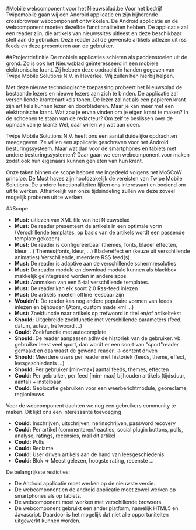 #Mobile webcomponent voor het Nieuwsblad.be
Voor het bedrijf Twipemobile gaan wij een Android applicatie en zijn bijhorende crossbrowser webcomponent ontwikkelen. De Android applicatie en de webcomponent moeten dezelfde functionaliteiten hebben. De applicatie zal een reader zijn, die artikels van nieuwssites uitleest en deze beschikbaar stelt aan de gebruiker. Deze reader zal de gewenste artikels uitlezen uit rss feeds en deze presenteren aan de gebruiker.

##Projectdefinitie
De mobiele applicaties schieten als paddenstoelen uit de grond. Zo is ook het Nieuwsblad geïnteresseerd in een mobiele elektronische krant. Zij hebben deze opdracht in handen gegeven van Twipe Mobile Solutions N.V. in Heverlee. Wij zullen hen hierbij helpen.

Met deze nieuwe technologische toepassing probeert het Nieuwsblad de bestaande lezers en nieuwe lezers aan zich te binden. De applicatie zal verschillende krantenartikels tonen. De lezer zal net als een papieren krant zijn artikels kunnen lezen en doorbladeren. Maar je kan meer met een elektronische krant. Wat zou je ervan vinden om je eigen krant te maken? In de schoenen te staan van de redacteur? Om zelf te beslissen over de opmaak van je krant? Wel, daar willen wij wat aan doen. 

Twipe Mobile Solutions N.V. heeft ons een aantal duidelijke opdrachten meegegeven. Ze willen een applicatie geschreven voor het Android besturingssysteem. Maar wat dan voor de smartphones en tablets met andere besturingssystemen? Daar gaan we een webcomponent voor maken zodat ook hun eigenaars kunnen genieten van hun krant. 

Onze taken binnen de scope hebben we ingedeeld volgens het MoSCoW principe. De Must haves zijn hoofdzakelijk de vereisten van Twipe Mobile Solutions. De andere functionaliteiten lijken ons interessant en boeiend om uit te werken. Afhankelijk van onze tijdsindeling zullen we deze zoveel mogelijk proberen uit te werken. 


##Scope
- **Must:** uitlezen van XML file van het Nieuwsblad
- **Must:** De reader presenteert de artikels in een optimale vorm (Verschillende templates, op basis van de artikels wordt een passende template gekozen) 
- **Must:** De reader is configureerbaar (themes, fonts, blader effecten, kleur ...) 
	Themes(fonts, kleur, ...)
	Bladereffect en (keuze uit verschillende animaties)
	Verschillende, meerdere  RSS feed(s)
- **Must:** De reader is adaptive aan de verschillende schermresoluties
- **Must:** De reader module en download module kunnen als blackbox makkelijk geïntegreerd worden in andere apps
- **Must:** Aanmaken van een 5-tal verschillende templates.
- **Must:** De reader kan elk soort 2.0 Rss-feed inlezen
- **Must:** De artikels moeten offline leesbaar zijn 
- **Wouldn't:** De reader kan nog andere populaire vormen van feeds inlezen en bijhouden (Atom, custom made xml ...)
- **Must:** Zoekfunctie naar artikels op trefwoord in titel en/of artikeltekst
- **Should:** Uitgebreide zoekfunctie met verschillende parameters (feed, datum, auteur, trefwoord ...)
- **Could:** Zoekfunctie met autocomplete
- **Should:** De reader aanpassen adhv de historiek van de gebruiker. vb. gebruiker leest veel sport, dan wordt er een soort van "sport"reader gemaakt en daarnaast de gewone reader. -> content driven
- **Should:** Meerdere users per reader met historiek (feeds, theme, effect, leesgeschiedenis ...)
- **Should:**  Per gebruiker  [min-max] aantal feeds, themes, effecten
- **Could:**  Per gebruiker, per feed  [min- max] bijhouden artikels (tijdsduur, aantal) + instelbaar
- **Could:** Geolocatie gebruiken voor een weerberichtmodule, georeclame, regionieuws

Voor de webcomponent dachten we nog een gebruikers community te maken. Dit lijkt ons een interessante toevoeging
- **Could:**  Inschrijven, uitschrijven,  herinschrijven, password recovery
- **Could:**  Per artikel (commentaren/reacties, social plugin buttons, polls, analyse, ratings, recensies, mail dit artikel
- **Could:**  Polls
- **Could:**  Reclame
- **Could:**  User driven artikels aan de hand van leesgeschiedenis
- **Could:**  Blok => Meest gelezen, hoogste rating, recenste ...

De belangrijkste resticties: 
- De Android applicatie moet werken op de nieuwste versie.
- De webcomponent en de android applicatie moet zowel werken op smartphones als op tablets.
- De webcomponent moet werken met verschillende browsers. 
- De webcomponent gebruikt een ander platform, namelijk HTML5 en Javascript. Daardoor is het mogelijk dat niet alle opportuniteiten uitgewerkt kunnen worden.

